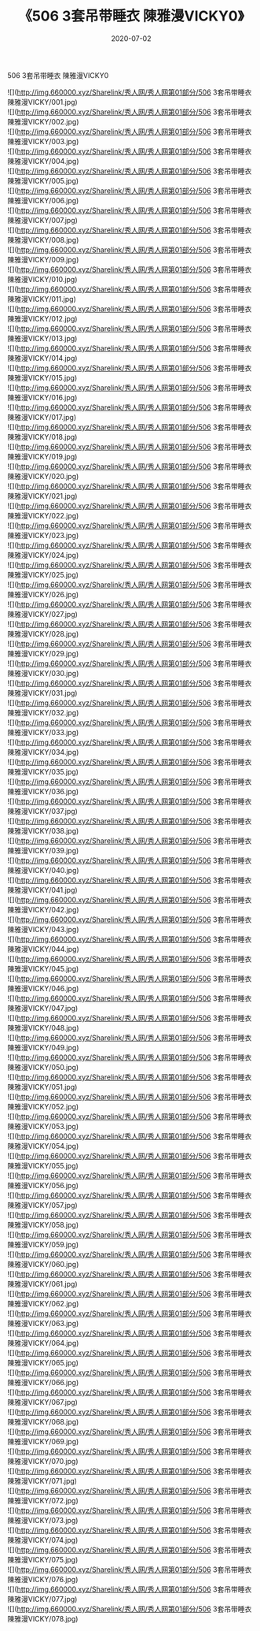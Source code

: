 ﻿---
layout: post
title:  《506 3套吊带睡衣 陳雅漫VICKY0》
date:   2020-07-02
img: http://img.660000.xyz/Sharelink/秀人网/秀人网第01部分/506 3套吊带睡衣 陳雅漫VICKY0/000.jpg
categories: [美女, 清纯, 唯美]
---

506 3套吊带睡衣 陳雅漫VICKY0

  ![](http://img.660000.xyz/Sharelink/秀人网/秀人网第01部分/506 3套吊带睡衣 陳雅漫VICKY/001.jpg) <br> ![](http://img.660000.xyz/Sharelink/秀人网/秀人网第01部分/506 3套吊带睡衣 陳雅漫VICKY/002.jpg) <br> ![](http://img.660000.xyz/Sharelink/秀人网/秀人网第01部分/506 3套吊带睡衣 陳雅漫VICKY/003.jpg) <br> ![](http://img.660000.xyz/Sharelink/秀人网/秀人网第01部分/506 3套吊带睡衣 陳雅漫VICKY/004.jpg) <br> ![](http://img.660000.xyz/Sharelink/秀人网/秀人网第01部分/506 3套吊带睡衣 陳雅漫VICKY/005.jpg) <br> ![](http://img.660000.xyz/Sharelink/秀人网/秀人网第01部分/506 3套吊带睡衣 陳雅漫VICKY/006.jpg) <br> ![](http://img.660000.xyz/Sharelink/秀人网/秀人网第01部分/506 3套吊带睡衣 陳雅漫VICKY/007.jpg) <br> ![](http://img.660000.xyz/Sharelink/秀人网/秀人网第01部分/506 3套吊带睡衣 陳雅漫VICKY/008.jpg) <br> ![](http://img.660000.xyz/Sharelink/秀人网/秀人网第01部分/506 3套吊带睡衣 陳雅漫VICKY/009.jpg) <br> ![](http://img.660000.xyz/Sharelink/秀人网/秀人网第01部分/506 3套吊带睡衣 陳雅漫VICKY/010.jpg) <br> ![](http://img.660000.xyz/Sharelink/秀人网/秀人网第01部分/506 3套吊带睡衣 陳雅漫VICKY/011.jpg) <br> ![](http://img.660000.xyz/Sharelink/秀人网/秀人网第01部分/506 3套吊带睡衣 陳雅漫VICKY/012.jpg) <br> ![](http://img.660000.xyz/Sharelink/秀人网/秀人网第01部分/506 3套吊带睡衣 陳雅漫VICKY/013.jpg) <br> ![](http://img.660000.xyz/Sharelink/秀人网/秀人网第01部分/506 3套吊带睡衣 陳雅漫VICKY/014.jpg) <br> ![](http://img.660000.xyz/Sharelink/秀人网/秀人网第01部分/506 3套吊带睡衣 陳雅漫VICKY/015.jpg) <br> ![](http://img.660000.xyz/Sharelink/秀人网/秀人网第01部分/506 3套吊带睡衣 陳雅漫VICKY/016.jpg) <br> ![](http://img.660000.xyz/Sharelink/秀人网/秀人网第01部分/506 3套吊带睡衣 陳雅漫VICKY/017.jpg) <br> ![](http://img.660000.xyz/Sharelink/秀人网/秀人网第01部分/506 3套吊带睡衣 陳雅漫VICKY/018.jpg) <br> ![](http://img.660000.xyz/Sharelink/秀人网/秀人网第01部分/506 3套吊带睡衣 陳雅漫VICKY/019.jpg) <br> ![](http://img.660000.xyz/Sharelink/秀人网/秀人网第01部分/506 3套吊带睡衣 陳雅漫VICKY/020.jpg) <br> ![](http://img.660000.xyz/Sharelink/秀人网/秀人网第01部分/506 3套吊带睡衣 陳雅漫VICKY/021.jpg) <br> ![](http://img.660000.xyz/Sharelink/秀人网/秀人网第01部分/506 3套吊带睡衣 陳雅漫VICKY/022.jpg) <br> ![](http://img.660000.xyz/Sharelink/秀人网/秀人网第01部分/506 3套吊带睡衣 陳雅漫VICKY/023.jpg) <br> ![](http://img.660000.xyz/Sharelink/秀人网/秀人网第01部分/506 3套吊带睡衣 陳雅漫VICKY/024.jpg) <br> ![](http://img.660000.xyz/Sharelink/秀人网/秀人网第01部分/506 3套吊带睡衣 陳雅漫VICKY/025.jpg) <br> ![](http://img.660000.xyz/Sharelink/秀人网/秀人网第01部分/506 3套吊带睡衣 陳雅漫VICKY/026.jpg) <br> ![](http://img.660000.xyz/Sharelink/秀人网/秀人网第01部分/506 3套吊带睡衣 陳雅漫VICKY/027.jpg) <br> ![](http://img.660000.xyz/Sharelink/秀人网/秀人网第01部分/506 3套吊带睡衣 陳雅漫VICKY/028.jpg) <br> ![](http://img.660000.xyz/Sharelink/秀人网/秀人网第01部分/506 3套吊带睡衣 陳雅漫VICKY/029.jpg) <br> ![](http://img.660000.xyz/Sharelink/秀人网/秀人网第01部分/506 3套吊带睡衣 陳雅漫VICKY/030.jpg) <br> ![](http://img.660000.xyz/Sharelink/秀人网/秀人网第01部分/506 3套吊带睡衣 陳雅漫VICKY/031.jpg) <br> ![](http://img.660000.xyz/Sharelink/秀人网/秀人网第01部分/506 3套吊带睡衣 陳雅漫VICKY/032.jpg) <br> ![](http://img.660000.xyz/Sharelink/秀人网/秀人网第01部分/506 3套吊带睡衣 陳雅漫VICKY/033.jpg) <br> ![](http://img.660000.xyz/Sharelink/秀人网/秀人网第01部分/506 3套吊带睡衣 陳雅漫VICKY/034.jpg) <br> ![](http://img.660000.xyz/Sharelink/秀人网/秀人网第01部分/506 3套吊带睡衣 陳雅漫VICKY/035.jpg) <br> ![](http://img.660000.xyz/Sharelink/秀人网/秀人网第01部分/506 3套吊带睡衣 陳雅漫VICKY/036.jpg) <br> ![](http://img.660000.xyz/Sharelink/秀人网/秀人网第01部分/506 3套吊带睡衣 陳雅漫VICKY/037.jpg) <br> ![](http://img.660000.xyz/Sharelink/秀人网/秀人网第01部分/506 3套吊带睡衣 陳雅漫VICKY/038.jpg) <br> ![](http://img.660000.xyz/Sharelink/秀人网/秀人网第01部分/506 3套吊带睡衣 陳雅漫VICKY/039.jpg) <br> ![](http://img.660000.xyz/Sharelink/秀人网/秀人网第01部分/506 3套吊带睡衣 陳雅漫VICKY/040.jpg) <br> ![](http://img.660000.xyz/Sharelink/秀人网/秀人网第01部分/506 3套吊带睡衣 陳雅漫VICKY/041.jpg) <br> ![](http://img.660000.xyz/Sharelink/秀人网/秀人网第01部分/506 3套吊带睡衣 陳雅漫VICKY/042.jpg) <br> ![](http://img.660000.xyz/Sharelink/秀人网/秀人网第01部分/506 3套吊带睡衣 陳雅漫VICKY/043.jpg) <br> ![](http://img.660000.xyz/Sharelink/秀人网/秀人网第01部分/506 3套吊带睡衣 陳雅漫VICKY/044.jpg) <br> ![](http://img.660000.xyz/Sharelink/秀人网/秀人网第01部分/506 3套吊带睡衣 陳雅漫VICKY/045.jpg) <br> ![](http://img.660000.xyz/Sharelink/秀人网/秀人网第01部分/506 3套吊带睡衣 陳雅漫VICKY/046.jpg) <br> ![](http://img.660000.xyz/Sharelink/秀人网/秀人网第01部分/506 3套吊带睡衣 陳雅漫VICKY/047.jpg) <br> ![](http://img.660000.xyz/Sharelink/秀人网/秀人网第01部分/506 3套吊带睡衣 陳雅漫VICKY/048.jpg) <br> ![](http://img.660000.xyz/Sharelink/秀人网/秀人网第01部分/506 3套吊带睡衣 陳雅漫VICKY/049.jpg) <br> ![](http://img.660000.xyz/Sharelink/秀人网/秀人网第01部分/506 3套吊带睡衣 陳雅漫VICKY/050.jpg) <br> ![](http://img.660000.xyz/Sharelink/秀人网/秀人网第01部分/506 3套吊带睡衣 陳雅漫VICKY/051.jpg) <br> ![](http://img.660000.xyz/Sharelink/秀人网/秀人网第01部分/506 3套吊带睡衣 陳雅漫VICKY/052.jpg) <br> ![](http://img.660000.xyz/Sharelink/秀人网/秀人网第01部分/506 3套吊带睡衣 陳雅漫VICKY/053.jpg) <br> ![](http://img.660000.xyz/Sharelink/秀人网/秀人网第01部分/506 3套吊带睡衣 陳雅漫VICKY/054.jpg) <br> ![](http://img.660000.xyz/Sharelink/秀人网/秀人网第01部分/506 3套吊带睡衣 陳雅漫VICKY/055.jpg) <br> ![](http://img.660000.xyz/Sharelink/秀人网/秀人网第01部分/506 3套吊带睡衣 陳雅漫VICKY/056.jpg) <br> ![](http://img.660000.xyz/Sharelink/秀人网/秀人网第01部分/506 3套吊带睡衣 陳雅漫VICKY/057.jpg) <br> ![](http://img.660000.xyz/Sharelink/秀人网/秀人网第01部分/506 3套吊带睡衣 陳雅漫VICKY/058.jpg) <br> ![](http://img.660000.xyz/Sharelink/秀人网/秀人网第01部分/506 3套吊带睡衣 陳雅漫VICKY/059.jpg) <br> ![](http://img.660000.xyz/Sharelink/秀人网/秀人网第01部分/506 3套吊带睡衣 陳雅漫VICKY/060.jpg) <br> ![](http://img.660000.xyz/Sharelink/秀人网/秀人网第01部分/506 3套吊带睡衣 陳雅漫VICKY/061.jpg) <br> ![](http://img.660000.xyz/Sharelink/秀人网/秀人网第01部分/506 3套吊带睡衣 陳雅漫VICKY/062.jpg) <br> ![](http://img.660000.xyz/Sharelink/秀人网/秀人网第01部分/506 3套吊带睡衣 陳雅漫VICKY/063.jpg) <br> ![](http://img.660000.xyz/Sharelink/秀人网/秀人网第01部分/506 3套吊带睡衣 陳雅漫VICKY/064.jpg) <br> ![](http://img.660000.xyz/Sharelink/秀人网/秀人网第01部分/506 3套吊带睡衣 陳雅漫VICKY/065.jpg) <br> ![](http://img.660000.xyz/Sharelink/秀人网/秀人网第01部分/506 3套吊带睡衣 陳雅漫VICKY/066.jpg) <br> ![](http://img.660000.xyz/Sharelink/秀人网/秀人网第01部分/506 3套吊带睡衣 陳雅漫VICKY/067.jpg) <br> ![](http://img.660000.xyz/Sharelink/秀人网/秀人网第01部分/506 3套吊带睡衣 陳雅漫VICKY/068.jpg) <br> ![](http://img.660000.xyz/Sharelink/秀人网/秀人网第01部分/506 3套吊带睡衣 陳雅漫VICKY/069.jpg) <br> ![](http://img.660000.xyz/Sharelink/秀人网/秀人网第01部分/506 3套吊带睡衣 陳雅漫VICKY/070.jpg) <br> ![](http://img.660000.xyz/Sharelink/秀人网/秀人网第01部分/506 3套吊带睡衣 陳雅漫VICKY/071.jpg) <br> ![](http://img.660000.xyz/Sharelink/秀人网/秀人网第01部分/506 3套吊带睡衣 陳雅漫VICKY/072.jpg) <br> ![](http://img.660000.xyz/Sharelink/秀人网/秀人网第01部分/506 3套吊带睡衣 陳雅漫VICKY/073.jpg) <br> ![](http://img.660000.xyz/Sharelink/秀人网/秀人网第01部分/506 3套吊带睡衣 陳雅漫VICKY/074.jpg) <br> ![](http://img.660000.xyz/Sharelink/秀人网/秀人网第01部分/506 3套吊带睡衣 陳雅漫VICKY/075.jpg) <br> ![](http://img.660000.xyz/Sharelink/秀人网/秀人网第01部分/506 3套吊带睡衣 陳雅漫VICKY/076.jpg) <br> ![](http://img.660000.xyz/Sharelink/秀人网/秀人网第01部分/506 3套吊带睡衣 陳雅漫VICKY/077.jpg) <br> ![](http://img.660000.xyz/Sharelink/秀人网/秀人网第01部分/506 3套吊带睡衣 陳雅漫VICKY/078.jpg) <br>